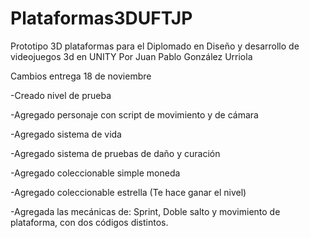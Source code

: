 # Plataformas3DUFTJP
Prototipo 3D plataformas para el Diplomado en Diseño y desarrollo de videojuegos 3d en UNITY
Por Juan Pablo González Urriola

Cambios entrega 18 de noviembre

-Creado nivel de prueba


-Agregado personaje con script de movimiento y de cámara


-Agregado sistema de vida


-Agregado sistema de pruebas de daño y curación


-Agregado coleccionable simple moneda


-Agregado coleccionable estrella (Te hace ganar el nivel)


-Agregada las mecánicas de: Sprint, Doble salto y movimiento de plataforma, con dos códigos distintos.



